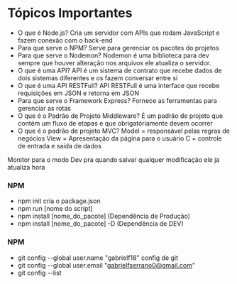 # Tópicos Importantes

- O que é Node.js?
    Cria um servidor com APIs que rodam JavaScript e fazem conexão com o back-end
- Para que serve o NPM?
    Serve para gerenciar os pacotes do projetos
- Para que serve o Nodemon?
    Nodemon é uma biblioteca para dev sempre que houver alteração nos arquivos ele atualiza o servidor.
- O que é uma API?
    API é um sistema de contrato que recebe dados de dois sistemas diferentes e os fazem conversar entre si
- O que é uma API RESTFull?
    API RESTFull é uma interface que recebe requisições em JSON e retorna em JSON
- Para que serve o Framework Express?
    Fornece as ferramentas para gerenciar as rotas
- O que é o Padrão de Projeto Middleware?
    É um padrão de projeto que contém um fluxo de etapas e que obrigatóriamente devem ocorrer
- O que é o padrão de projeto MVC?
    Model = responsável pelas regras de negócios
    View = Apresentação da página para o usuário
    C = controle de entrada e saída de dados

Monitor para o modo Dev pra quando salvar qualquer modificação ele ja atualiza hora

### NPM
 - npm init cria o package.json
 - npm run [nome do script] 
 - npm install [nome_do_pacote] (Dependência de Produção)
 - npm install [nome_do_pacote] -D (Dependência de DEV)
 
### NPM
- git config --global user.name "gabrielf18"  config de git
- git config --global user.email "gabrielfserrano0@gmail.com"
- git config --list